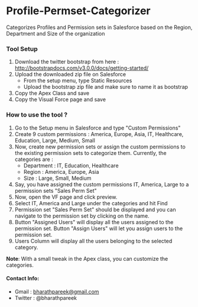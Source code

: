 Profile-Permset-Categorizer
============================

Categorizes Profiles and Permission sets in Salesforce based on the Region, Department and Size of the organization

### Tool Setup

1. Download the twitter bootstrap from here : http://bootstrapdocs.com/v3.0.0/docs/getting-started/
2. Upload the downloaded zip file on Salesforce
    - From the setup menu, type Static Resources
    - Upload the bootstrap zip file and make sure to name it as bootstrap
3. Copy the Apex Class and save
4. Copy the Visual Force page and save

### How to use the tool ?

1. Go to the Setup menu in Salesforce and type "Custom Permissions"
2. Create 9 custom permissions : America, Europe, Asia, IT, Healthcare, Education, Large, Medium, Small
3. Now, create new permission sets or assign the custom permissions to the existing permission sets to categorize them. Currently, the categories are : 
    - Department : IT, Education, Healthcare
    - Region : America, Europe, Asia
    - Size : Large, Small, Medium
4. Say, you have assigned the custom permissions IT, America, Large to a permission sets "Sales Perm Set"
5. Now, open the VF page and click preview. 
6. Select IT, America and Large under the categories and hit Find
7. Permission set "Sales Perm Set" should be displayed and you can navigate to the permission set by clicking on the name.
8. Button "Assigned Users" will display all the users assigned to the permission set. Button "Assign Users" will let you assign users to the permission set.
9. Users Column will display all the users belonging to the selected category. 


**Note**: With a small tweak in the Apex class, you can customize the categories. 

#### Contact Info:
 - Gmail : bharathpareek@gmail.com 
 - Twitter : @bharathpareek
